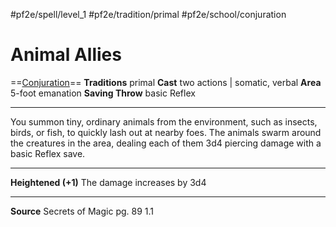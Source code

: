#pf2e/spell/level_1 #pf2e/tradition/primal #pf2e/school/conjuration 
# Animal Allies
==[Conjuration](../../../Traits/Conjuration.md)==
**Traditions** primal
**Cast** two actions | somatic, verbal
**Area** 5-foot emanation
**Saving Throw** basic Reflex

---
You summon tiny, ordinary animals from the environment, such as insects, birds, or fish, to quickly lash out at nearby foes. The animals swarm around the creatures in the area, dealing each of them 3d4 piercing damage with a basic Reflex save.

---
**Heightened (+1)** The damage increases by 3d4

---
**Source** Secrets of Magic pg. 89 1.1